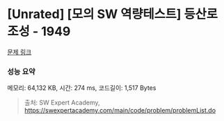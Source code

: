 # [Unrated] [모의 SW 역량테스트] 등산로 조성 - 1949 

[문제 링크](https://swexpertacademy.com/main/code/problem/problemDetail.do?contestProbId=AV5PoOKKAPIDFAUq) 

### 성능 요약

메모리: 64,132 KB, 시간: 274 ms, 코드길이: 1,517 Bytes



> 출처: SW Expert Academy, https://swexpertacademy.com/main/code/problem/problemList.do